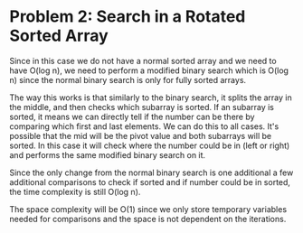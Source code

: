 # Problem 2: Search in a Rotated Sorted Array

Since in this case we do not have a normal sorted array and we need to have O(log n), we need to perform a modified binary search which is O(log n) since the normal binary search is only for fully sorted arrays.

The way this works is that similarly to the binary search, it splits the array in the middle, and then checks which subarray is sorted. If an subarray is sorted, it means we can directly tell if the number can be there by comparing which first and last elements. We can do this to all cases. It's possible that the mid will be the pivot value and both subarrays will be sorted. In this case it will check where the number could be in (left or right) and performs the same modified binary search on it.

Since the only change from the normal binary search is one additional a few additional comparisons to check if sorted and if number could be in sorted, the time complexity is still O(log n).

The space complexity will be O(1) since we only store temporary variables needed for comparisons and the space is not dependent on the iterations.